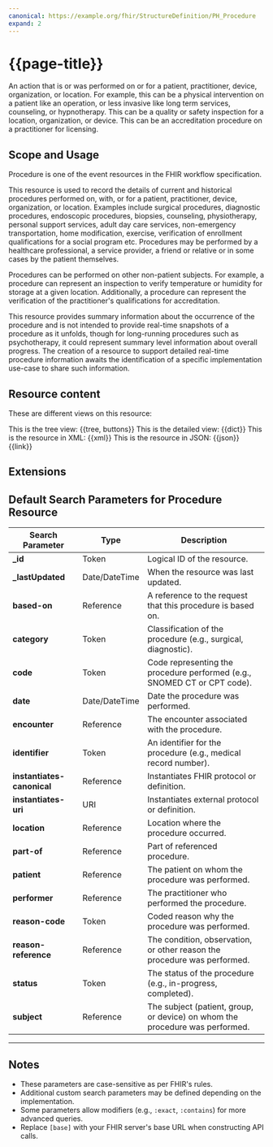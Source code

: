 ```yaml
---
canonical: https://example.org/fhir/StructureDefinition/PH_Procedure
expand: 2
---
```


# {{page-title}}

An action that is or was performed on or for a patient, practitioner, device, organization, or location. For example, this can be a physical intervention on a patient like an operation, or less invasive like long term services, counseling, or hypnotherapy. This can be a quality or safety inspection for a location, organization, or device. This can be an accreditation procedure on a practitioner for licensing.

## Scope and Usage

 Procedure is one of the event resources in the FHIR workflow specification.

This resource is used to record the details of current and historical procedures performed on, with, or for a patient, practitioner, device, organization, or location. Examples include surgical procedures, diagnostic procedures, endoscopic procedures, biopsies, counseling, physiotherapy, personal support services, adult day care services, non-emergency transportation, home modification, exercise, verification of enrollment qualifications for a social program etc. Procedures may be performed by a healthcare professional, a service provider, a friend or relative or in some cases by the patient themselves.

Procedures can be performed on other non-patient subjects. For example, a procedure can represent an inspection to verify temperature or humidity for storage at a given location. Additionally, a procedure can represent the verification of the practitioner's qualifications for accreditation.

This resource provides summary information about the occurrence of the procedure and is not intended to provide real-time snapshots of a procedure as it unfolds, though for long-running procedures such as psychotherapy, it could represent summary level information about overall progress. The creation of a resource to support detailed real-time procedure information awaits the identification of a specific implementation use-case to share such information.



## Resource content

These are different views on this resource:

<tabs>
<tab title="Overview">
	This is the tree view:
	{{tree, buttons}}
</tab>
<tab title="Detailed view">
	This is the detailed view:
	{{dict}}
</tab>
<tab title="XML">
	This is the resource in XML:
	{{xml}}
</tab>
<tab title="JSON">	
	This is the resource in JSON:
	{{json}}
</tab>
<tab title="Link">
	{{link}}
</tab>
</tabs>

## Extensions

## Default Search Parameters for Procedure Resource

| **Search Parameter**      | **Type**       | **Description**                                                                 |
|---------------------------|----------------|---------------------------------------------------------------------------------|
| **_id**                   | Token          | Logical ID of the resource.                                                    |
| **_lastUpdated**           | Date/DateTime  | When the resource was last updated.                                            |
| **based-on**              | Reference      | A reference to the request that this procedure is based on.                    |
| **category**              | Token          | Classification of the procedure (e.g., surgical, diagnostic).                  |
| **code**                  | Token          | Code representing the procedure performed (e.g., SNOMED CT or CPT code).       |
| **date**                  | Date/DateTime  | Date the procedure was performed.                                              |
| **encounter**             | Reference      | The encounter associated with the procedure.                                   |
| **identifier**            | Token          | An identifier for the procedure (e.g., medical record number).                 |
| **instantiates-canonical**| Reference      | Instantiates FHIR protocol or definition.                                      |
| **instantiates-uri**      | URI            | Instantiates external protocol or definition.                                  |
| **location**              | Reference      | Location where the procedure occurred.                                         |
| **part-of**               | Reference      | Part of referenced procedure.                                                  |
| **patient**               | Reference      | The patient on whom the procedure was performed.                               |
| **performer**             | Reference      | The practitioner who performed the procedure.                                  |
| **reason-code**           | Token          | Coded reason why the procedure was performed.                                  |
| **reason-reference**      | Reference      | The condition, observation, or other reason the procedure was performed.       |
| **status**                | Token          | The status of the procedure (e.g., in-progress, completed).                    |
| **subject**               | Reference      | The subject (patient, group, or device) on whom the procedure was performed.   |

---

## Notes
- These parameters are case-sensitive as per FHIR's rules.
- Additional custom search parameters may be defined depending on the implementation.
- Some parameters allow modifiers (e.g., `:exact`, `:contains`) for more advanced queries.
- Replace `[base]` with your FHIR server's base URL when constructing API calls.
